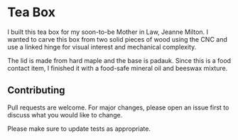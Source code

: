 # Tea Box

I built this tea box for my soon-to-be Mother in Law, Jeanne Milton. I wanted to carve this box from two solid pieces of wood using the CNC and use a linked hinge for visual interest and mechanical complexity.

The lid is made from hard maple and the base is padauk. Since this is a food contact item, I finished it with a food-safe mineral oil and beeswax mixture.

## Contributing
Pull requests are welcome. For major changes, please open an issue first to discuss what you would like to change.

Please make sure to update tests as appropriate.